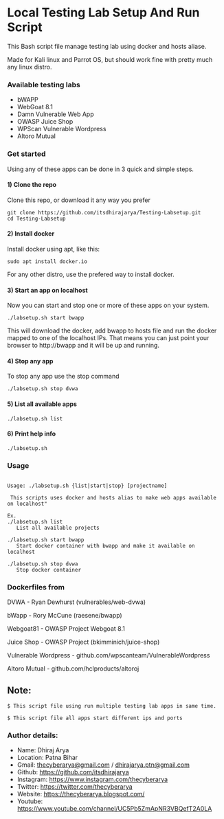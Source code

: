 # Local Testing Lab Setup And Run Script
 
This Bash script file manage testing lab using docker and hosts aliase.

Made for Kali linux and Parrot OS, but should work fine with pretty much any linux distro.

### Available testing labs

* bWAPP
* WebGoat 8.1
* Damn Vulnerable Web App
* OWASP Juice Shop
* WPScan Vulnerable Wordpress
* Altoro Mutual



### Get started 

Using any of these apps can be done in 3 quick and simple steps.

#### 1) Clone the repo
Clone this repo, or download it any way you prefer
```
git clone https://github.com/itsdhirajarya/Testing-Labsetup.git
cd Testing-Labsetup
```

#### 2) Install docker
Install docker using apt, like this: 
```
sudo apt install docker.io
```

For any other distro, use the prefered way to install docker.


#### 3) Start an app on localhost
Now you can start and stop one or more of these apps on your system.

```
./labsetup.sh start bwapp
```
This will download the docker, add bwapp to hosts file and run the docker
mapped to one of the localhost IPs.
That means you can just point your browser to http://bwapp and it will be up
and running.


#### 4) Stop any app
To stop any app use the stop command
```
./labsetup.sh stop dvwa
```

#### 5) List all available apps


```
./labsetup.sh list 
```

#### 6) Print help info
```
./labsetup.sh 
```


### Usage
```

Usage: ./labsetup.sh {list|start|stop} [projectname]

 This scripts uses docker and hosts alias to make web apps available on localhost"

Ex.
./labsetup.sh list
   List all available projects  

./labsetup.sh start bwapp
   Start docker container with bwapp and make it available on localhost  

./labsetup.sh stop dvwa
   Stop docker container

```

 ### Dockerfiles from
 DVWA                   - Ryan Dewhurst (vulnerables/web-dvwa)  

 bWapp                  - Rory McCune (raesene/bwapp)  

 Webgoat81             - OWASP Project  Webgoat 8.1

 Juice Shop             - OWASP Project (bkimminich/juice-shop)  

 Vulnerable Wordpress   - github.com/wpscanteam/VulnerableWordpress  

 Altoro Mutual          - github.com/hclproducts/altoroj  





## Note:

```
$ This script file using run multiple testing lab apps in same time.

$ This script file all apps start different ips and ports
```



 ### Author details:


 * Name: Dhiraj Arya
 * Location: Patna Bihar
 * Gmail: thecyberarya@gmail.com / dhirajarya.ptn@gmail.com
 * Github: https://github.com/itsdhirajarya
 * Instagram: https://www.instagram.com/thecyberarya
 * Twitter: https://twitter.com/thecyberarya
 * Website: https://thecyberarya.blogspot.com/
 * Youtube: https://www.youtube.com/channel/UC5Pb5ZmApNR3VBQefT2A0LA
